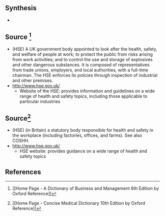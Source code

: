## Synthesis
- 
## Source [^1]
- (HSE) A UK government body appointed to look after the health, safety, and welfare of people at work; to protect the public from risks arising from work activities; and to control the use and storage of explosives and other dangerous substances. It is composed of representatives from trade unions, employers, and local authorities, with a full-time chairman. The HSE enforces its policies through inspection of industrial and other premises.
- http://www.hse.gov.uk/
	- Website of the HSE: provides information and guidelines on a wide range of health and safety topics, including those applicable to particular industries
## Source[^2]
- (HSE) (in Britain) a statutory body responsible for health and safety in the workplace (including factories, offices, and farms). See also COSHH.
- http://www.hse.gov.uk/
	- HSE website: provides guidance on a wide range of health and safety topics
## References

[^1]: [[Home Page - A Dictionary of Business and Management 6th Edition by Oxford Reference]]
[^2]: [[Home Page - Concise Medical Dictionary 10th Edition by Oxford Reference]]